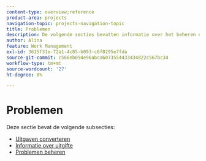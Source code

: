 ```yaml
---
content-type: overview;reference
product-area: projects
navigation-topic: projects-navigation-topic
title: Problemen
description: De volgende secties bevatten informatie over het beheren en converteren van problemen in Adobe Workfront.
author: Alina
feature: Work Management
exl-id: 3615f31e-72a1-4c85-b093-c6f8295e7fda
source-git-commit: c566eb094e96abca6073554433434822c567bc34
workflow-type: tm+mt
source-wordcount: '27'
ht-degree: 0%

---
```


# Problemen

Deze sectie bevat de volgende subsecties:

* [Uitgaven converteren](../../manage-work/issues/convert-issues/convert-issues-overview.md)
* [Informatie over uitgifte](../../manage-work/issues/issue-information/issue-info-overview.md)
* [Problemen beheren](../../manage-work/issues/manage-issues/manage-issues-overview.md)
